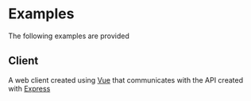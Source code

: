 # Examples

The following examples are provided

## Client
A web client created using [Vue](https://vuejs.org/) that communicates with the API created with [Express](https://expressjs.com/)

